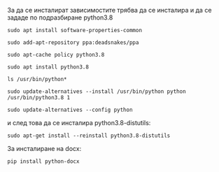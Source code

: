 За да се инсталират зависимостите трябва да се инсталира и да се зададе по подразбиране python3.8
```shell
sudo apt install software-properties-common
```

```shell
sudo add-apt-repository ppa:deadsnakes/ppa
```

```shell
sudo apt-cache policy python3.8
```

```shell
sudo apt install python3.8
```

```shell
ls /usr/bin/python*
```

```shell
sudo update-alternatives --install /usr/bin/python python /usr/bin/python3.8 1
```

```shell
sudo update-alternatives --config python
```

и след това да се инсталира python3.8-distutils:
```shell
sudo apt-get install --reinstall python3.8-distutils
```

За инсталиране на docx:
```shell
pip install python-docx
```

